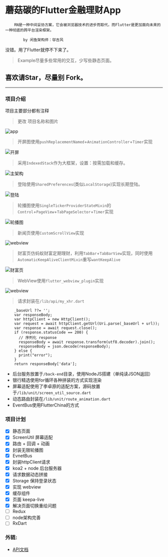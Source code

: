 # 蘑菇碳的Flutter金融理财App

```
    RN是一种中间妥协方案，它会被浏览器技术的进步而取代，而Flutter是更加面向未来的一种彻底的跨平台渲染框架。

        by 闲鱼架构师：邬吉风
```

没错。用了Flutter就停不下来了。

> Example尽量多些常用的交互，少写些静态页面。

## 喜欢请Star，尽量别 Fork。

***

### 项目介绍

项目主要部分都有注释

> 更改 项目名称和图片

![app](/preview/app.png)

> 开屏图使用`pushReplacementNamed`+`AnimationController`+`Timer`实现

![开屏](/preview/welcome.gif)

> 采用`IndexedStack`作为大框架，设置：按需加载和缓存。

![主架构](/preview/bottom_tab.gif)


> 登陆使用`SharedPreferences`(类似`LocalStorage`)实现长期登陆。

![登陆](/preview/login.gif)


> 轮播图使用`SingleTickerProviderStateMixin`的`Control`+`PageView`+`TabPageSelector`+`Timer`实现

![轮播图](/preview/carousel.gif)


> 新闻页使用`CustomScrollView`实现

![webview](/preview/custom_scroll.gif)


> 财富页仿蚂蚁财富定期理财，利用`TabBar`+`TabBarView`实现，同时使用`AutomaticKeepAliveClientMixin`重写`wantKeepAlive`

![财富页](/preview/top_bar.gif)


> WebView使用`flutter_webview_plugin`实现

![webview](/preview/webview.gif)


> 请求封装在`/lib/api/my_xhr.dart`

```
    _baseUrl ??= '';
    var responseBody;
    var httpClient = new HttpClient();
    var request = await httpClient.getUrl(Uri.parse(_baseUrl + url));
    var response = await request.close();
    if (response.statusCode == 200) {
      // 序列化 response
      responseBody = await response.transform(utf8.decoder).join();
      responseBody = json.decode(responseBody);
    } else {
      print("error");
    }
    return responseBody['data'];
```

* 后台服务放置于`/back-end`目录，使用NodeJS搭建（单纯读JSON返回）
* 银行精选使用for循环各种拼装的方式实现渲染
* 屏幕适配使用了李卓原的适配方案，源码放置于`/lib/unit/screen_util_source.dart`
* 动态路由封装在`/lib/unit/route_animation.dart`
* EventBus使用FlutterChina的方式

### 项目计划
* [x] 静态页面
* [x] ScreenUtil 屏幕适配
* [x] 路由 + 回调 + 动画
* [x] 封装无限轮播图
* [x] EvnetBus
* [x] 封装httpClient请求
* [x] koa2 + node 后台服务器
* [x] 请求数据动态拼接
* [x] Storage 保持登录状态
* [x] 实现 webview
* [x] 缓存组件
* [x] 页面 keepa-live
* [x] 解决页面切换重绘问题
* [ ] Redux
* [ ] node架构完善
* [ ] RxDart

### 外链:
- [API文档](https://flutter.io/docs/get-started/codelab)
